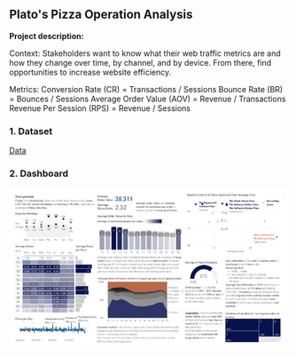 ##  Plato's Pizza Operation Analysis

**Project description:** 

Context: Stakeholders want to know what their web traffic metrics are and how they change over time, by channel, and by device. From there, find opportunities to increase website efficiency.

Metrics: 
Conversion Rate (CR) = Transactions / Sessions
Bounce Rate (BR) = Bounces / Sessions
Average Order Value (AOV) = Revenue / Transactions
Revenue Per Session (RPS) = Revenue / Sessions


### 1. Dataset

[Data](https://github.com/thaihiendo190699/thaihiendo190699.github.io/blob/main/MWG-Data-Q%26A.xlsx)

### 2. Dashboard

<img src="https://github.com/thaihiendo190699/thaihiendo190699.github.io/blob/main/Maven_Pizza.jpg?raw=true"/>


